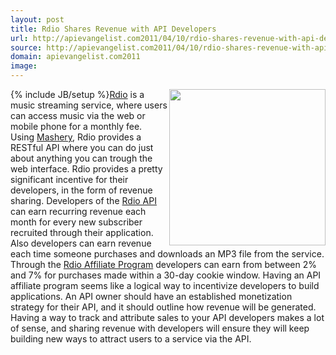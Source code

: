 ```yaml
---
layout: post
title: Rdio Shares Revenue with API Developers
url: http://apievangelist.com2011/04/10/rdio-shares-revenue-with-api-developers/
source: http://apievangelist.com2011/04/10/rdio-shares-revenue-with-api-developers/
domain: apievangelist.com2011
image: 
---
```

{% include JB/setup %}<a title="Rdio" href="http://www.rdio.com/"><img src="http://kinlane-productions.s3.amazonaws.com/api-evangelist/rdio-logo.png"  width="250" align="right" /></a><a title="Rdio" href="http://www.rdio.com/">Rdio</a> is a music streaming service, where users can access music via the web or mobile phone for a monthly fee.
Using <a title="Mashery" href="http://www.mashery.com">Mashery</a>, Rdio provides a RESTful API where you can do just about anything you can trough the web interface.
Rdio provides a pretty significant incentive for their developers, in the form of revenue sharing.
Developers of the <a title="Rdio API" href="http://developer.rdio.com/">Rdio API</a> can earn recurring revenue each month for every new subscriber recruited through their application.
Also developers can earn revenue each time someone purchases and downloads an MP3 file from the service.
Through the <a title="Rdio Affiliate Program" href="https://cli.linksynergy.com/cli/publisher/registration/registration.php?mid=36727">Rdio Affiliate Program</a> developers can earn from between 2% and 7% for purchases made within a 30-day cookie window.
Having an API affiliate program seems like a logical way to incentivize developers to build applications.
An API owner should have an established monetization strategy for their API, and it should outline how revenue will be generated.
Having a way to track and attribute sales to your API developers makes a lot of sense, and sharing revenue with developers will ensure they will keep building new ways to attract users to a service via the API.

